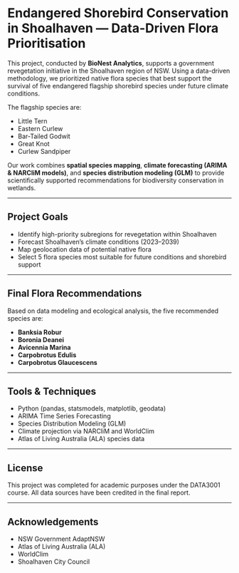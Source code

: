 # Endangered Shorebird Conservation in Shoalhaven — Data-Driven Flora Prioritisation

This project, conducted by **BioNest Analytics**, supports a government revegetation initiative in the Shoalhaven region of NSW. Using a data-driven methodology, we prioritized native flora species that best support the survival of five endangered flagship shorebird species under future climate conditions.

The flagship species are:
- Little Tern
- Eastern Curlew
- Bar-Tailed Godwit
- Great Knot
- Curlew Sandpiper

Our work combines **spatial species mapping**, **climate forecasting (ARIMA & NARCliM models)**, and **species distribution modeling (GLM)** to provide scientifically supported recommendations for biodiversity conservation in wetlands.

---

## Project Goals
- Identify high-priority subregions for revegetation within Shoalhaven
- Forecast Shoalhaven’s climate conditions (2023–2039)
- Map geolocation data of potential native flora
- Select 5 flora species most suitable for future conditions and shorebird support

---

## Final Flora Recommendations
Based on data modeling and ecological analysis, the five recommended species are:
- **Banksia Robur**
- **Boronia Deanei**
- **Avicennia Marina**
- **Carpobrotus Edulis**
- **Carpobrotus Glaucescens**

---

## Tools & Techniques
- Python (pandas, statsmodels, matplotlib, geodata)
- ARIMA Time Series Forecasting
- Species Distribution Modeling (GLM)
- Climate projection via NARCliM and WorldClim
- Atlas of Living Australia (ALA) species data

---

## License
This project was completed for academic purposes under the DATA3001 course. All data sources have been credited in the final report.

---

## Acknowledgements
- NSW Government AdaptNSW
- Atlas of Living Australia (ALA)
- WorldClim
- Shoalhaven City Council
